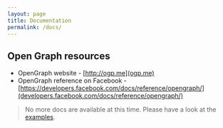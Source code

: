 ```yaml
---
layout: page
title: Documentation
permalink: /docs/
---
```


## Open Graph resources

* OpenGraph website - [http://ogp.me](ogp.me)
* OpenGraph reference on Facebook - [https://developers.facebook.com/docs/reference/opengraph/](developers.facebook.com/docs/reference/opengraph/)

> No more docs are available at this time. Please have a look at the <a href="examples">examples</a>.